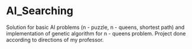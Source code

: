 # AI_Searching
Solution for basic AI problems (n - puzzle, n - queens, shortest path) and implementation of genetic algorithm for n - queens problem. Project done according to directions of my professor.
